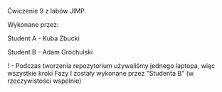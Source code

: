 Ćwiczenie 9 z labów JIMP.

Wykonane przez:

Student A - Kuba Zbucki

Student B - Adam Grochulski

! - Podczas tworzenia repozytorium używaliśmy jednego laptopa, więc wszystkie kroki Fazy I zostały wykonane przez "Studenta B" (w rzeczywistości wspólnie)

